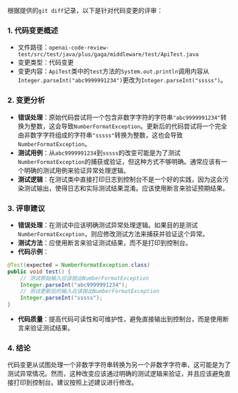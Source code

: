根据提供的`git diff`记录，以下是针对代码变更的评审：

### 1. 代码变更概述
- 文件路径：`openai-code-review-test/src/test/java/plus/gaga/middleware/test/ApiTest.java`
- 变更类型：代码变更
- 变更内容：`ApiTest`类中的`test`方法的`System.out.println`调用内容从`Integer.parseInt("abc9999991234")`更改为`Integer.parseInt("sssss")`。

### 2. 变更分析
- **错误处理**：原始代码尝试将一个包含非数字字符的字符串`"abc9999991234"`转换为整数，这会导致`NumberFormatException`。更新后的代码尝试将一个完全由非数字字符组成的字符串`"sssss"`转换为整数，这也会导致`NumberFormatException`。
- **测试用例**：从`abc9999991234`到`sssss`的改变可能是为了测试`NumberFormatException`的捕获或验证，但这种方式不够明确。通常应该有一个明确的测试用例来验证异常处理逻辑。
- **测试逻辑**：在测试类中直接打印日志到控制台不是一个好的实践，因为这会污染测试输出，使得日志和实际测试结果混淆。应该使用断言来验证预期结果。

### 3. 评审建议
- **错误处理**：在测试中应该明确测试异常处理逻辑。如果目的是测试`NumberFormatException`，则应修改测试方法来捕获并验证这个异常。
- **测试方法**：应使用断言来验证测试结果，而不是打印到控制台。
- **代码示例**：
```java
@Test(expected = NumberFormatException.class)
public void test() {
    // 测试原始输入应该抛出NumberFormatException
    Integer.parseInt("abc9999991234");
    // 测试更新后的输入应该抛出NumberFormatException
    Integer.parseInt("sssss");
}
```
- **代码质量**：提高代码可读性和可维护性，避免直接输出到控制台，而是使用断言来验证测试结果。

### 4. 结论
代码变更从试图处理一个非数字字符串转换为另一个非数字字符串，这可能是为了测试异常情况。然而，这种改变应该通过明确的测试逻辑来验证，并且应该避免直接打印到控制台。建议按照上述建议进行修改。